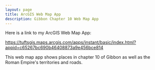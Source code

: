 ```yaml
---
layout: page
title: ArcGIS Web Map App
description: Gibbon Chapter 10 Web Map App
---
```


Here is a link to my ArcGIS Web Map App:

https://tuftsgis.maps.arcgis.com/apps/instant/basic/index.html?appid=c65267bc690b46408873a9e456bce814

This web map app shows places in chapter 10 of Gibbon as well as the Roman Empire's territories and roads.
